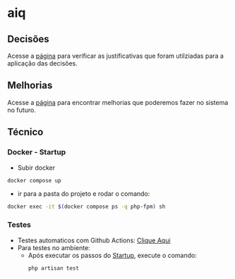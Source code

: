 # aiq

## Decisões

Acesse a [página](/docs/decisoes.md) para verificar as justificativas que foram utilziadas para a aplicação das decisões.

## Melhorias

Acesse a [página](/docs/melhorias.md) para encontrar melhorias que poderemos fazer no sistema no futuro.

## Técnico

### Docker - Startup

- Subir docker

```sh
docker compose up
```

- ir para a pasta do projeto e rodar o comando:

```sh
docker exec -it $(docker compose ps -q php-fpm) sh
```

### Testes

- Testes automaticos com Github Actions: [Clique Aqui](https://github.com/gdakuzak/aiq/actions/workflows/tests.yaml)
- Para testes no ambiente:
  - Após executar os passos do [Startup](#docker---startup), execute o comando:
    ```sh
    php artisan test
    ```
